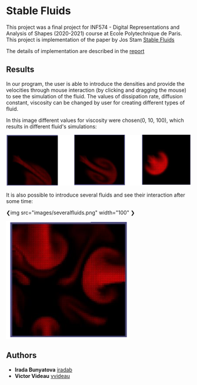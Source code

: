# Stable Fluids

This project was a final project for INF574 - Digital Representations and Analysis of Shapes (2020-2021) course at Ecole Polytechnique de Paris. This project is implementation of the paper by Jos Stam [Stable Fluids](https://d2f99xq7vri1nk.cloudfront.net/legacy_app_files/pdf/ns.pdf)

The details of implementation are described in the [report](https://github.com/iradab/Stable-Fluids/blob/main/Final_Report.pdf) 

## Results

In our program, the user is able to introduce the densities and provide the velocities through
mouse interaction (by clicking and dragging the mouse) to see the simulation of the fluid. The values of dissipation rate, diffusion constant, 
viscosity can be changed by user for creating different types of fluid.

In this image different values for viscosity were chosen(0, 10, 100), which results in different fluid's simulations:


![alt text](https://github.com/iradab/Stable-Fluids/blob/main/viscosity%20test.png)

It is also possible to introduce several fluids and see their interaction after some time:

❮img src="images/severalfluids.png" width="100" ❯

![alt text](https://github.com/iradab/Stable-Fluids/blob/main/several%20fluids.png)


## Authors

* **Irada Bunyatova**     [iradab](https://github.com/iradab)
* **Victor Videau**       [vvideau](https://github.com/vvideau)
